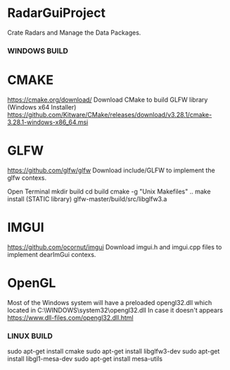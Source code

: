 # RadarGuiProject
Crate Radars and Manage the Data Packages.

### WINDOWS BUILD

# CMAKE
https://cmake.org/download/
Download CMake to build GLFW library
(Windows x64 Installer) https://github.com/Kitware/CMake/releases/download/v3.28.1/cmake-3.28.1-windows-x86_64.msi

# GLFW
https://github.com/glfw/glfw
Download include/GLFW to implement the glfw contexs.

Open Terminal
mkdir build
cd build
cmake -g "Unix Makefiles" ..
make install
(STATIC library) glfw-master/build/src/libglfw3.a

# IMGUI
https://github.com/ocornut/imgui
Download imgui.h and imgui.cpp files to implement dearImGui contexs.

# OpenGL
Most of the Windows system will have a preloaded opengl32.dll which located in 
C:\WINDOWS\system32\opengl32.dll
In case it doesn't appears
https://www.dll-files.com/opengl32.dll.html

### LINUX BUILD

sudo apt-get install cmake
sudo apt-get install libglfw3-dev
sudo apt-get install libgl1-mesa-dev
sudo apt-get install mesa-utils
